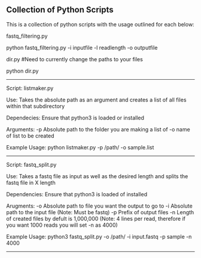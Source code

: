 ## Collection of Python Scripts

This is a collection of python scripts with the usage outlined for each below:

fastq_filtering.py

python fastq_filtering.py -i inputfile -l readlength -o outputfile

dir.py  #Need to currently change the paths to your files

python dir.py

-----------------------------------------------------------------------------------------------------------------------------------------------------------
Script: listmaker.py

Use: Takes the absolute path as an argument and creates a list of all files within that subdirectory

Dependecies: Ensure that python3 is loaded or installed

Arguments:
-p Absolute path to the folder you are making a list of 
-o name of list to be created

Example Usage: python listmaker.py -p /path/ -o sample.list

-----------------------------------------------------------------------------------------------------------------------------------------------------------
Script: fastq_split.py

Use: Takes a fastq file as input as well as the desired length and splits the fastq file in X length

Dependencies: Ensure that python3 is loaded of installed

Arugments:
-o Absolute path to file you want the output to go to
-i Absolute path to the input file (Note: Must be fastq)
-p Prefix of output files
-n Length of created files by defult is 1,000,000 (Note: 4 lines per read, therefore if you want 1000 reads you will set -n as 4000)

Example Usage: python3 fastq_split.py -o /path/ -i input.fastq -p sample -n 4000

-----------------------------------------------------------------------------------------------------------------------------------------------------------



